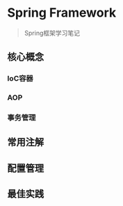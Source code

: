 # Spring Framework

> Spring框架学习笔记

## 核心概念

### IoC容器

### AOP

### 事务管理

## 常用注解

## 配置管理

## 最佳实践